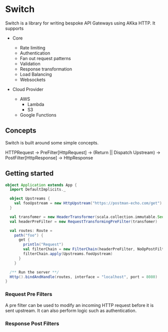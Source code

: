 # Switch

Switch is a library for writing bespoke API Gateways using AKka HTTP. It supports

- Core
  - Rate limiting
  - Authentication
  - Fan out request patterns
  - Validation
  - Response transformation
  - Load Balancing
  - Websockets

- Cloud Provider
  - AWS
    - Lambda
    - S3
  - Google Functions

## Concepts

Switch is built around some simple concepts.

HTTPRequest -> PreFilter[HttpRequest] -> (Return || Dispatch Upstream) -> PostFilter[HttpResponse] -> HttpResponse

## Getting started

```scala
object Application extends App {
  import DefaultImplicits._

  object Upstreams {
    val fooUpstream = new HttpUpstream("https://postman-echo.com/get")
  }

  val transfomer = new HeaderTransformer(scala.collection.immutable.Seq(RawHeader("X-Foo", "123")))
  val headerPreFilter = new RequestTransformingPreFilter(transfomer)

  val routes: Route =
    path("foo") {
      get {
        println("Request")
        val filterChain = new FilterChain(headerPreFilter, NoOpPostFilter)
        filterChain.apply(Upstreams.fooUpstream)
      }
    }

  /** Run the server **/
  Http().bindAndHandle(routes, interface = "localhost", port = 8080)
}

```

### Request Pre Filters

A pre filter can be used to modify an incoming HTTP request before it is sent upstream. It can also perform logic such as
authentication.

### Response Post Filters
